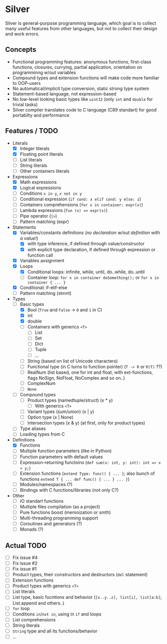 # Silver
Silver is general-purpose programming language, which goal is to collect many useful features from other languages, but not to collect their design and work errors.

## Concepts

- Functional programming features: anonymous functions, first-class functions, closures, currying, partial application, orientation on programminng w/out variables
- Compound types and extension functions will make code more familiar to OOP-users
- No automatical/implicit type conversion, static strong type system
- Statement-based language, not expression-based
- No low-level looking basic types like `uint32` (only `int` and `double` for trivial tasks)
- Silver compiler translates code to C language (C89 standart) for good portabilty and performance

## Features / TODO

- Literals
  - [x] Integer literals
  - [x] Floating point literals
  - [ ] List literals
  - [ ] String literals
  - [ ] Other containers literals
- Expressions
  - [x] Math expressions
  - [x] Logical expressions
  - [ ] Conditions `x in y`, `x not in y`
  - [ ] Conditional expression (`if cond: x elif cond: y else: z`)
  - [ ] Containers comprehensions (`for x in container: expr(x)`)
  - [ ] Lambda expressions (`fun (x) => expr(x)`)
  - [ ] Pipe operator (`|>`)
  - [ ] Pattern matching (expr)
- Statements
  - [x] Variables/constants definitions (*no declaration w/out definition with a value!*)
    - [x] with type inference, if defined through value/constructor
    - [x] with explicit type declaration, if defined through expression or function call
  - [x] Variables assignment
  - [x] Loops
    - [x] Conditional loops: infinite, while, until, do..while, do..until
    - [ ] Container loop: `for x in container doSomething();` or `for x in container { ... }`
  - [x] Conditional: if-elif-else
  - [ ] Pattern matching (stmnt)
- Types
  - [ ] Basic types
    - [x] Bool (`True` and `False` -> `0` and `1` in C)
    - [x] int
    - [x] double
    - [ ] Сontainers with generics `<T>`
      - [ ] List
      - [ ] Set
      - [ ] Dict
      - [ ] Tuple
      - [ ] ...
    - [ ] String (based on list of Unicode characters)
    - [ ] Functional type (in C turns to function pointer) (`T -> R` or `R(T)` ??)
    - [ ] RealNum (list based, one for int and float, with ext-functions, flags NoSign, NoFloat, NoComplex and so on..)
    - [ ] ComplexNum
    - [ ] `None`
  - [ ] Compound types
    - [ ] Product types (namedtuple/struct) (x * y)
      - [ ] With generics `<T>`
    - [ ] Variant types (sum/union) (x | y)
    - [ ] Option type (x | None)
    - [ ] Intersection types (x & y) (at first, only for product types)
  - [ ] Type aliases
  - [ ] Loading types from C
- Definitions
  - [x] Functions
  - [ ] Multiple function parameters (like in Python)
  - [ ] Function parameters with default values
  - [ ] Expression-returning functoins (`def sum(x: int, y: int): int => x + y;`)
  - [ ] Extension functions (`extend Type: func() { ... }`; also bunch of functions `extend T { ... def func() { ... } ... }`)
  - [ ] Modules/namespaces (?)
  - [ ] Bindings with C functions/libraries (not only C?)
- Other
  - [ ] IO standart functions
  - [ ] Multiple files compilation (as a project)
  - [ ] Pure functions boost (memoization or smth)
  - [ ] Multi-threading programming support
  - [ ] Coroutines and generators (?)
  - [ ] Monads (?)

## Actual TODO

- [ ] Fix issue #4
- [ ] Fix issue #2
- [ ] Fix issue #1
- [ ] Product types, their constructors and destructors (`del` statement)
- [ ] Extension functions
- [ ] Product types with generics `<T>`
- [ ] List literals
- [ ] List type, basic fucntions and behavior (`[x..y..z], list[i], list[a:b]`; List.append and others..)
- [ ] `for` loop
- [ ] Conditions `in`/`not in`, using in `if` and loops
- [ ] List comprehensions
- [ ] String literals
- [ ] `String` type and all its functions/behavior
- [ ] ...
